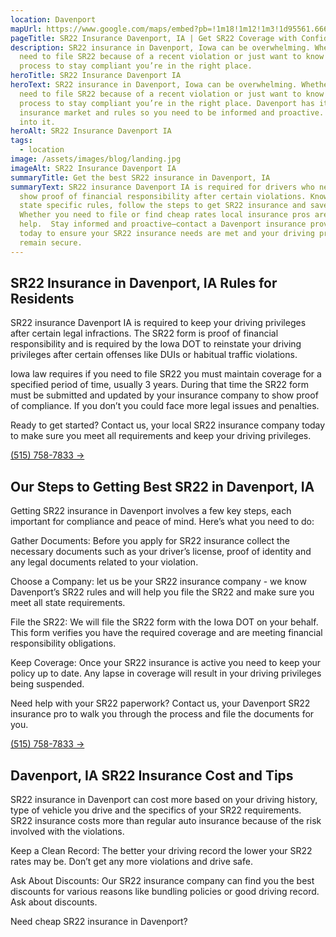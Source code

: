 ```yaml
---
location: Davenport
mapUrl: https://www.google.com/maps/embed?pb=!1m18!1m12!1m3!1d95561.66622810294!2d-90.67155114356326!3d41.54105641710026!2m3!1f0!2f0!3f0!3m2!1i1024!2i768!4f13.1!3m3!1m2!1s0x87e234c5e012a2f1%3A0xe8ea1f6356581fb0!2sDavenport%2C%20IA%2C%20USA!5e0!3m2!1sen!2sca!4v1725749519115!5m2!1sen!2sca
pageTitle: SR22 Insurance Davenport, IA | Get SR22 Coverage with Confidence
description: SR22 insurance in Davenport, Iowa can be overwhelming. Whether you
  need to file SR22 because of a recent violation or just want to know the
  process to stay compliant you’re in the right place.
heroTitle: SR22 Insurance Davenport IA
heroText: SR22 insurance in Davenport, Iowa can be overwhelming. Whether you
  need to file SR22 because of a recent violation or just want to know the
  process to stay compliant you’re in the right place. Davenport has its own
  insurance market and rules so you need to be informed and proactive. Let’s get
  into it.
heroAlt: SR22 Insurance Davenport IA
tags:
  - location
image: /assets/images/blog/landing.jpg
imageAlt: SR22 Insurance Davenport IA
summaryTitle: Get the best SR22 insurance in Davenport, IA
summaryText: SR22 insurance Davenport IA is required for drivers who need to
  show proof of financial responsibility after certain violations. Know the
  state specific rules, follow the steps to get SR22 insurance and save money.
  Whether you need to file or find cheap rates local insurance pros are here to
  help.  Stay informed and proactive—contact a Davenport insurance provider
  today to ensure your SR22 insurance needs are met and your driving privileges
  remain secure.
---
```

## SR22 Insurance in Davenport, IA Rules for Residents

SR22 insurance Davenport IA is required to keep your driving privileges after certain legal infractions. The SR22 form is proof of financial responsibility and is required by the Iowa DOT to reinstate your driving privileges after certain offenses like DUIs or habitual traffic violations.

Iowa law requires if you need to file SR22 you must maintain coverage for a specified period of time, usually 3 years. During that time the SR22 form must be submitted and updated by your insurance company to show proof of compliance. If you don’t you could face more legal issues and penalties.

Ready to get started? Contact us, your local SR22 insurance company today to make sure you meet all requirements and keep your driving privileges.

[(515) 758-7833 &#8594;](tel:5157587833)

## Our Steps to Getting Best SR22 in Davenport, IA

Getting SR22 insurance in Davenport involves a few key steps, each important for compliance and peace of mind. Here’s what you need to do:

Gather Documents: Before you apply for SR22 insurance collect the necessary documents such as your driver’s license, proof of identity and any legal documents related to your violation.

Choose a Company: let us be your SR22 insurance company - we know Davenport’s SR22 rules and will help you file the SR22 and make sure you meet all state requirements.

File the SR22: We will file the SR22 form with the Iowa DOT on your behalf. This form verifies you have the required coverage and are meeting financial responsibility obligations.

Keep Coverage: Once your SR22 insurance is active you need to keep your policy up to date. Any lapse in coverage will result in your driving privileges being suspended.

Need help with your SR22 paperwork? Contact us, your Davenport SR22 insurance pro to walk you through the process and file the documents for you.

[(515) 758-7833 &#8594;](tel:5157587833)

## Davenport, IA SR22 Insurance Cost and Tips

SR22 insurance in Davenport can cost more based on your driving history, type of vehicle you drive and the specifics of your SR22 requirements. SR22 insurance costs more than regular auto insurance because of the risk involved with the violations.

Keep a Clean Record: The better your driving record the lower your SR22 rates may be. Don’t get any more violations and drive safe.

Ask About Discounts: Our SR22 insurance company can find you the best discounts for various reasons like bundling policies or good driving record. Ask about discounts.

Need cheap SR22 insurance in Davenport?
